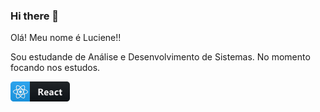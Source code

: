 ### Hi there 👋


Olá! Meu nome é Luciene!!

 Sou estudande de Análise e Desenvolvimento de Sistemas.
 No momento focando nos estudos.

<svg width="95" height="32" viewBox="0 0 95 32" fill="none" xmlns="http://www.w3.org/2000/svg">
<path d="M90 0H31V32H90C92.7614 32 95 29.7614 95 27V5C95 2.23858 92.7614 0 90 0Z" fill="#0F1418"/>
<path d="M31 0H5C2.23858 0 0 2.23858 0 5V27C0 29.7614 2.23858 32 5 32H31V0Z" fill="#1DA1F2"/>
<path d="M23.6031 12.8184C23.35 12.734 23.0969 12.6543 22.8438 12.5793C22.8859 12.4059 22.9234 12.2324 22.9609 12.059C23.5375 9.26523 23.1578 7.01992 21.8781 6.2793C20.6453 5.57148 18.6344 6.30742 16.6 8.0793C16.3984 8.25273 16.2016 8.43555 16.0141 8.61836C15.8875 8.49648 15.7562 8.37461 15.625 8.25742C13.4922 6.36367 11.3547 5.5668 10.075 6.31211C8.84688 7.02461 8.48125 9.13867 8.99687 11.7824C9.04844 12.0449 9.10469 12.3027 9.17031 12.5652C8.87031 12.6496 8.575 12.7434 8.29844 12.8418C5.79531 13.709 4 15.0777 4 16.4934C4 17.9559 5.9125 19.423 8.51406 20.3137C8.725 20.384 8.93594 20.4543 9.15156 20.5152C9.08125 20.7965 9.02031 21.073 8.96406 21.359C8.47188 23.9605 8.85625 26.023 10.0844 26.7309C11.35 27.4621 13.4781 26.7121 15.55 24.898C15.7141 24.7527 15.8781 24.6027 16.0422 24.4434C16.2484 24.6449 16.4641 24.8371 16.6797 25.0246C18.6859 26.7496 20.6688 27.448 21.8922 26.7402C23.1578 26.009 23.5703 23.7918 23.0359 21.0918C22.9938 20.8855 22.9469 20.6746 22.8953 20.459C23.0453 20.4168 23.1906 20.3699 23.3359 20.323C26.0406 19.4277 28 17.9793 28 16.4934C28 15.073 26.1531 13.6949 23.6031 12.8184V12.8184ZM17.2609 8.83867C19.0047 7.31992 20.6313 6.72461 21.3719 7.15117C22.1641 7.60586 22.4687 9.44336 21.9719 11.8574C21.9391 12.0168 21.9063 12.1715 21.8641 12.3262C20.8234 12.0918 19.7687 11.923 18.7094 11.8293C18.1 10.9574 17.4344 10.123 16.7125 9.34023C16.8953 9.1668 17.0734 9.00273 17.2609 8.83867V8.83867ZM11.8375 18.9262C12.0766 19.334 12.3203 19.7418 12.5781 20.1402C11.8469 20.0605 11.1203 19.9434 10.4031 19.7887C10.6094 19.1137 10.8672 18.4152 11.1672 17.7027C11.3828 18.1152 11.6031 18.523 11.8375 18.9262V18.9262ZM10.4172 13.2871C11.0922 13.1371 11.8094 13.0152 12.5547 12.9215C12.3062 13.3105 12.0625 13.709 11.8328 14.1121C11.6031 14.5105 11.3781 14.9184 11.1672 15.3309C10.8719 14.6324 10.6234 13.948 10.4172 13.2871ZM11.7016 16.5168C12.0109 15.8699 12.3484 15.2371 12.7047 14.6137C13.0609 13.9902 13.4453 13.3855 13.8484 12.7902C14.5516 12.7387 15.2687 12.7105 16 12.7105C16.7313 12.7105 17.4531 12.7387 18.1516 12.7902C18.55 13.3809 18.9297 13.9855 19.2906 14.6043C19.6516 15.223 19.9891 15.8559 20.3078 16.498C19.9937 17.1449 19.6562 17.7824 19.2953 18.4105C18.9391 19.034 18.5594 19.6387 18.1609 20.2387C17.4625 20.2902 16.7359 20.3137 16 20.3137C15.2641 20.3137 14.5516 20.2902 13.8625 20.248C13.4547 19.6527 13.0703 19.0434 12.7094 18.4199C12.3484 17.7965 12.0156 17.1637 11.7016 16.5168ZM20.1672 18.9168C20.4062 18.5043 20.6313 18.0871 20.8516 17.6652C21.1516 18.3449 21.4141 19.034 21.6437 19.7418C20.9172 19.9059 20.1812 20.0324 19.4406 20.1168C19.6937 19.723 19.9328 19.3199 20.1672 18.9168ZM20.8422 15.3309C20.6219 14.9184 20.3969 14.5059 20.1625 14.1027C19.9328 13.7043 19.6938 13.3105 19.4453 12.9215C20.2 13.0152 20.9219 13.1418 21.5969 13.2965C21.3812 13.9902 21.1281 14.6652 20.8422 15.3309V15.3309ZM16.0094 10.0574C16.5016 10.5918 16.9656 11.1543 17.3969 11.7355C16.4687 11.6934 15.5359 11.6934 14.6078 11.7355C15.0672 11.1309 15.5406 10.5684 16.0094 10.0574ZM10.5719 7.18398C11.3594 6.72461 13.1078 7.38086 14.95 9.01211C15.0672 9.11523 15.1844 9.22773 15.3062 9.34023C14.5797 10.123 13.9094 10.9574 13.2953 11.8293C12.2359 11.923 11.1859 12.0871 10.1453 12.3168C10.0844 12.0777 10.0328 11.834 9.98125 11.5902C9.54062 9.32148 9.83125 7.61055 10.5719 7.18398V7.18398ZM9.42344 19.5402C9.22656 19.484 9.03438 19.423 8.84219 19.3574C7.84375 19.0434 6.70937 18.5465 5.88906 17.8949C5.41562 17.5668 5.09687 17.0605 5.00781 16.4934C5.00781 15.6355 6.48906 14.5387 8.62656 13.7934C8.89375 13.6996 9.16562 13.6152 9.4375 13.5355C9.75625 14.5527 10.1406 15.5512 10.5859 16.5168C10.1359 17.4965 9.74687 18.509 9.42344 19.5402V19.5402ZM14.8891 24.134C14.1156 24.8418 13.2203 25.4043 12.2453 25.7887C11.725 26.0371 11.125 26.0605 10.5906 25.8496C9.84531 25.4184 9.53594 23.7637 9.95781 21.5371C10.0094 21.2746 10.0656 21.0121 10.1313 20.7543C11.1813 20.9793 12.2406 21.134 13.3141 21.2137C13.9328 22.0902 14.6125 22.9293 15.3391 23.7168C15.1891 23.8621 15.0391 24.0027 14.8891 24.134ZM16.0375 22.9949C15.5594 22.4793 15.0812 21.9074 14.6172 21.2934C15.0672 21.3121 15.5312 21.3215 16 21.3215C16.4828 21.3215 16.9562 21.3121 17.425 21.2887C16.9937 21.884 16.5297 22.4512 16.0375 22.9949V22.9949ZM22.1641 24.4012C22.1219 24.973 21.8406 25.5074 21.3906 25.8684C20.6453 26.2996 19.0563 25.7371 17.3406 24.2652C17.1438 24.0965 16.9469 23.9137 16.7453 23.7262C17.4625 22.934 18.1234 22.0949 18.7234 21.2137C19.7969 21.1246 20.8656 20.9605 21.9203 20.7215C21.9672 20.9137 22.0094 21.1059 22.0469 21.2934C22.2766 22.3059 22.3141 23.3605 22.1641 24.4012V24.4012ZM23.0172 19.3621C22.8859 19.4043 22.7547 19.4465 22.6188 19.484C22.2906 18.4621 21.8875 17.4637 21.4234 16.4934C21.8734 15.5371 22.2531 14.5527 22.5719 13.5449C22.8156 13.6152 23.05 13.6902 23.275 13.7652C25.4594 14.5152 26.9922 15.6309 26.9922 16.484C26.9922 17.4027 25.3563 18.5887 23.0172 19.3621ZM16 18.659C17.1859 18.659 18.1469 17.698 18.1469 16.5121C18.1469 15.3262 17.1859 14.3652 16 14.3652C14.8141 14.3652 13.8531 15.3262 13.8531 16.5121C13.8531 17.698 14.8141 18.659 16 18.659Z" fill="white"/>
<path d="M53.3236 22H50.6063L48.973 19.2974C48.8509 19.0923 48.7337 18.9092 48.6214 18.748C48.5091 18.5869 48.3944 18.4502 48.2772 18.3379C48.1649 18.2207 48.0453 18.1328 47.9183 18.0742C47.7962 18.0107 47.662 17.979 47.5155 17.979H46.8783V22H44.5126V11.4971H48.2626C50.8114 11.4971 52.0858 12.4492 52.0858 14.3535C52.0858 14.7197 52.0296 15.0591 51.9173 15.3716C51.805 15.6792 51.6463 15.9575 51.4413 16.2065C51.2362 16.4556 50.9872 16.6704 50.6942 16.8511C50.4061 17.0317 50.0838 17.1733 49.7274 17.2759V17.3052C49.8837 17.354 50.035 17.4346 50.1815 17.5469C50.328 17.6543 50.4696 17.7812 50.6063 17.9277C50.743 18.0742 50.8724 18.2329 50.9945 18.4038C51.1214 18.5698 51.2362 18.7334 51.3387 18.8945L53.3236 22ZM46.8783 13.2695V16.1919H47.9037C48.4115 16.1919 48.8192 16.0454 49.1268 15.7524C49.4393 15.4546 49.5956 15.0859 49.5956 14.6465C49.5956 13.7285 49.0462 13.2695 47.9476 13.2695H46.8783ZM60.8864 18.9092H55.9938C56.072 19.998 56.758 20.5425 58.0519 20.5425C58.8771 20.5425 59.6022 20.3472 60.2272 19.9565V21.6265C59.5339 21.9976 58.633 22.1831 57.5246 22.1831C56.3137 22.1831 55.3737 21.8486 54.7048 21.1797C54.0358 20.5059 53.7013 19.5684 53.7013 18.3672C53.7013 17.1221 54.0627 16.1357 54.7853 15.4082C55.508 14.6807 56.3967 14.3169 57.4513 14.3169C58.5451 14.3169 59.3898 14.6416 59.9855 15.291C60.5861 15.9404 60.8864 16.8218 60.8864 17.9351V18.9092ZM58.7404 17.4883C58.7404 16.4141 58.3058 15.877 57.4367 15.877C57.0656 15.877 56.7433 16.0308 56.4699 16.3384C56.2013 16.646 56.0378 17.0293 55.9792 17.4883H58.7404ZM68.6836 22H66.4937V20.9233H66.4644C65.9614 21.7632 65.2168 22.1831 64.2305 22.1831C63.5029 22.1831 62.9292 21.978 62.5093 21.5679C62.0942 21.1528 61.8867 20.6011 61.8867 19.9126C61.8867 18.4575 62.7485 17.6177 64.4722 17.3931L66.5083 17.1221C66.5083 16.3018 66.064 15.8916 65.1753 15.8916C64.2817 15.8916 63.4321 16.1577 62.6265 16.6899V14.9468C62.9487 14.7808 63.3882 14.6343 63.9448 14.5073C64.5063 14.3804 65.0166 14.3169 65.4756 14.3169C67.6143 14.3169 68.6836 15.3838 68.6836 17.5176V22ZM66.5083 18.9531V18.4478L65.146 18.6235C64.394 18.7212 64.0181 19.0605 64.0181 19.6416C64.0181 19.9053 64.1084 20.1226 64.2891 20.2935C64.4746 20.4595 64.7236 20.5425 65.0361 20.5425C65.4707 20.5425 65.8247 20.3936 66.0981 20.0957C66.3716 19.793 66.5083 19.4121 66.5083 18.9531ZM76.3782 21.729C75.8558 22.0317 75.1014 22.1831 74.1151 22.1831C72.9627 22.1831 72.0301 21.834 71.3172 21.1357C70.6043 20.4375 70.2479 19.5366 70.2479 18.4331C70.2479 17.1587 70.6287 16.1553 71.3904 15.4229C72.1571 14.6855 73.18 14.3169 74.4593 14.3169C75.3431 14.3169 75.9827 14.4341 76.3782 14.6685V16.6313C75.8948 16.27 75.3553 16.0894 74.7596 16.0894C74.0955 16.0894 73.5682 16.2847 73.1776 16.6753C72.7918 17.061 72.5989 17.5957 72.5989 18.2793C72.5989 18.9434 72.7845 19.4658 73.1556 19.8467C73.5267 20.2227 74.0369 20.4106 74.6863 20.4106C75.2625 20.4106 75.8265 20.23 76.3782 19.8687V21.729ZM82.6154 21.9121C82.2736 22.0928 81.7584 22.1831 81.07 22.1831C79.4391 22.1831 78.6237 21.3359 78.6237 19.6416V16.2065H77.4079V14.5H78.6237V12.8813L80.9308 12.2222V14.5H82.6154V16.2065H80.9308V19.2388C80.9308 20.02 81.2409 20.4106 81.861 20.4106C82.1051 20.4106 82.3566 20.3398 82.6154 20.1982V21.9121Z" fill="white"/>
<path d="M90 0H5C2.23858 0 0 2.23858 0 5V27C0 29.7614 2.23857 32 5 32H90C92.7614 32 95 29.7614 95 27V5C95 2.23858 92.7614 0 90 0Z" fill="url(#paint0_linear)"/>
<defs>
<linearGradient id="paint0_linear" x1="0" y1="0" x2="0" y2="32" gradientUnits="userSpaceOnUse">
<stop stop-color="#BBBBBB" stop-opacity="0.1"/>
<stop offset="1" stop-opacity="0.1"/>
</linearGradient>
</defs>
</svg>

<!--
Here are some ideas to get you started:

- 🔭 I’m currently working on ...
- 🌱 I’m currently learning ...
- 👯 I’m looking to collaborate on ...
- 🤔 I’m looking for help with ...
- 💬 Ask me about ...
- 📫 How to reach me: ...
- 😄 Pronouns: ...
- ⚡ Fun fact: ...
-->
